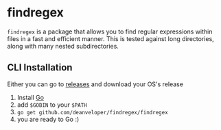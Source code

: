 # findregex

`findregex` is a package that allows you to find regular expressions within files in a fast and efficient manner. This is tested against long directories, along with many nested subdirectories.

## CLI Installation

Either you can go to [releases](releases) and download your OS's release

1. Install [Go](https://go.dev/)
2. add `$GOBIN` to your `$PATH`
3. `go get github.com/deanveloper/findregex/findregex`
4. you are ready to Go :)